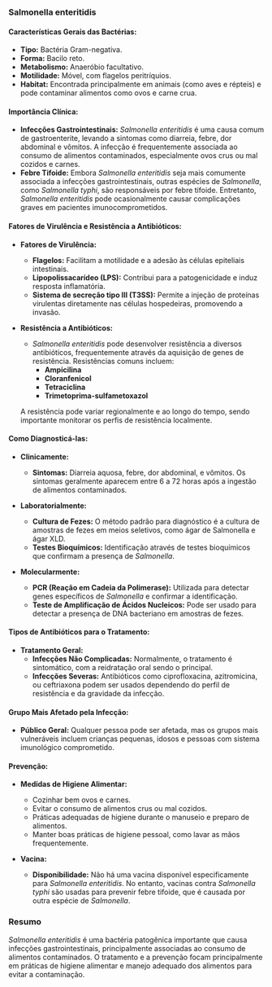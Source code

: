 ### **Salmonella enteritidis**

#### **Características Gerais das Bactérias:**

- **Tipo:** Bactéria Gram-negativa.
- **Forma:** Bacilo reto.
- **Metabolismo:** Anaeróbio facultativo.
- **Motilidade:** Móvel, com flagelos peritríquios.
- **Habitat:** Encontrada principalmente em animais (como aves e répteis) e pode contaminar alimentos como ovos e carne crua.

#### **Importância Clínica:**

- **Infecções Gastrointestinais:** *Salmonella enteritidis* é uma causa comum de gastroenterite, levando a sintomas como diarreia, febre, dor abdominal e vômitos. A infecção é frequentemente associada ao consumo de alimentos contaminados, especialmente ovos crus ou mal cozidos e carnes.
- **Febre Tifoide:** Embora *Salmonella enteritidis* seja mais comumente associada a infecções gastrointestinais, outras espécies de *Salmonella*, como *Salmonella typhi*, são responsáveis por febre tifoide. Entretanto, *Salmonella enteritidis* pode ocasionalmente causar complicações graves em pacientes imunocomprometidos.

#### **Fatores de Virulência e Resistência a Antibióticos:**

- **Fatores de Virulência:**
  - **Flagelos:** Facilitam a motilidade e a adesão às células epiteliais intestinais.
  - **Lipopolissacarídeo (LPS):** Contribui para a patogenicidade e induz resposta inflamatória.
  - **Sistema de secreção tipo III (T3SS):** Permite a injeção de proteínas virulentas diretamente nas células hospedeiras, promovendo a invasão.

- **Resistência a Antibióticos:**
  - *Salmonella enteritidis* pode desenvolver resistência a diversos antibióticos, frequentemente através da aquisição de genes de resistência. Resistências comuns incluem:
    - **Ampicilina**
    - **Cloranfenicol**
    - **Tetraciclina**
    - **Trimetoprima-sulfametoxazol**

  A resistência pode variar regionalmente e ao longo do tempo, sendo importante monitorar os perfis de resistência localmente.

#### **Como Diagnosticá-las:**

- **Clinicamente:**
  - **Sintomas:** Diarreia aquosa, febre, dor abdominal, e vômitos. Os sintomas geralmente aparecem entre 6 a 72 horas após a ingestão de alimentos contaminados.

- **Laboratorialmente:**
  - **Cultura de Fezes:** O método padrão para diagnóstico é a cultura de amostras de fezes em meios seletivos, como ágar de Salmonella e ágar XLD.
  - **Testes Bioquímicos:** Identificação através de testes bioquímicos que confirmam a presença de *Salmonella*.

- **Molecularmente:**
  - **PCR (Reação em Cadeia da Polimerase):** Utilizada para detectar genes específicos de *Salmonella* e confirmar a identificação.
  - **Teste de Amplificação de Ácidos Nucleicos:** Pode ser usado para detectar a presença de DNA bacteriano em amostras de fezes.

#### **Tipos de Antibióticos para o Tratamento:**

- **Tratamento Geral:**
  - **Infecções Não Complicadas:** Normalmente, o tratamento é sintomático, com a reidratação oral sendo o principal.
  - **Infecções Severas:** Antibióticos como ciprofloxacina, azitromicina, ou ceftriaxona podem ser usados dependendo do perfil de resistência e da gravidade da infecção.

#### **Grupo Mais Afetado pela Infecção:**

- **Público Geral:** Qualquer pessoa pode ser afetada, mas os grupos mais vulneráveis incluem crianças pequenas, idosos e pessoas com sistema imunológico comprometido.

#### **Prevenção:**

- **Medidas de Higiene Alimentar:** 
  - Cozinhar bem ovos e carnes.
  - Evitar o consumo de alimentos crus ou mal cozidos.
  - Práticas adequadas de higiene durante o manuseio e preparo de alimentos.
  - Manter boas práticas de higiene pessoal, como lavar as mãos frequentemente.

- **Vacina:**
  - **Disponibilidade:** Não há uma vacina disponível especificamente para *Salmonella enteritidis*. No entanto, vacinas contra *Salmonella typhi* são usadas para prevenir febre tifoide, que é causada por outra espécie de *Salmonella*.

### Resumo

*Salmonella enteritidis* é uma bactéria patogênica importante que causa infecções gastrointestinais, principalmente associadas ao consumo de alimentos contaminados. O tratamento e a prevenção focam principalmente em práticas de higiene alimentar e manejo adequado dos alimentos para evitar a contaminação.